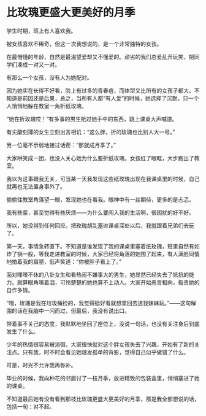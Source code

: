 # 比玫瑰更盛大更美好的月季

学生时期，班上有人喜欢我。 

被女孩喜欢不稀奇，但这一次我想说的，是一个非常独特的女孩。 

在最懵懂的年龄，自然是最渴望爱却又不懂爱的。顽劣的我们总爱乱开玩笑，把同学们凑成一对又一对。 

有那么一个女孩，没有人为她配对。 

因为她实在长得不好看，脸上有过多的青春痘，而体型又比所有的女孩子都大。不知道是前因还是后果，总之，当所有人都“有人爱”的时候，她选择了沉默，只一个人悄悄地躲在教室一角折纸玫瑰。 

“她在折玫瑰哎！”有多事的男生抢过她手中的东西，跳上课桌大声喊道。 

有尖酸刻薄的女生立刻出言相讥：“这么胖，折的玫瑰也比别人大一号。” 

另一位毫不示弱地接过话茬：“那就成月季了。” 

大家哄笑成一团，也没人关心她为什么要折纸玫瑰。女孩红了眼眶，大步跑出了教室。 

我以为这事跟我无关，可当某一天我发现这些纸玫瑰出现在我课桌里的时候，自己就再也无法置身事外了。 

偷偷往教室角落望一眼，发现她也在看我。眼神中有一丝期待，更多的是忐忑。 

我有些蒙，甚至觉得有些厌烦——为什么要闯入我的生活啊，很困扰的好不好。 

所以，她没得到任何回应。把玫瑰胡乱塞进课桌深处以后，我就跟着兄弟们去玩了。 

第一天，事情急转直下。不知道是谁发现了我的课桌里塞着纸玫瑰，班里自然有如炸了锅一般，等我走进教室的时候，大家已经将角落的她围了起来，有人满脸同情地拍着我的肩膀，低声笑道：“你被胖子看上了。” 

面对喋喋不休的八卦女生和看热闹不嫌事大的男生，她显然已经失去了抵抗的能力。就算眼角噙着泪，可怜楚楚的她也算不上动人。大家开始恶言相向，指责她的自作多情。 

“哦，玫瑰是我在垃圾桶捡的，我觉得挺好看就想拿回去送我妹妹玩。”——这句解围的话在我脑中一闪而过，但最后，我没有说出口。 

带着事不关己的态度，我默默地坐回了座位上，没说一句话，也没有关注身后到底发生了什么。 

少年的热情很容易被消弭，大家很快就对这个胖女孩失去了兴趣，开始有了新的关注点。只有我，时不时会看见她越发孤单的背影，觉得自己似乎做错了什么。 

可是，时光不允许我再弥补。 

毕业的时候，我向种花的邻居讨了一枝月季，放进精致的包装盒里，悄悄塞进了她的课桌。 

不知道最后她有没有看到那枝比玫瑰更盛大更美好的月季，那是我全部想说的话，包括一句：对不起。